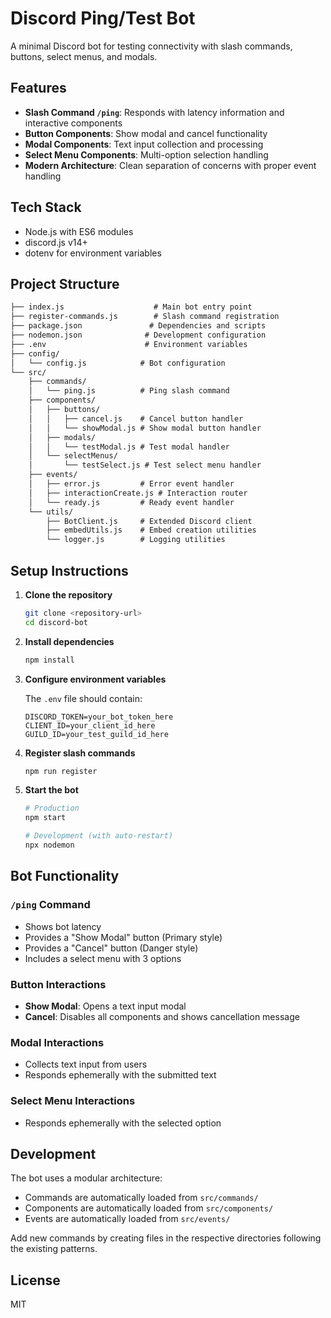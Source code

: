 # Discord Ping/Test Bot

A minimal Discord bot for testing connectivity with slash commands, buttons, select menus, and modals.

## Features

- **Slash Command `/ping`**: Responds with latency information and interactive components
- **Button Components**: Show modal and cancel functionality
- **Modal Components**: Text input collection and processing
- **Select Menu Components**: Multi-option selection handling
- **Modern Architecture**: Clean separation of concerns with proper event handling

## Tech Stack

- Node.js with ES6 modules
- discord.js v14+
- dotenv for environment variables

## Project Structure

```txt
├── index.js                    # Main bot entry point
├── register-commands.js        # Slash command registration
├── package.json               # Dependencies and scripts
├── nodemon.json              # Development configuration
├── .env                      # Environment variables
├── config/
│   └── config.js            # Bot configuration
└── src/
    ├── commands/
    │   └── ping.js          # Ping slash command
    ├── components/
    │   ├── buttons/
    │   │   ├── cancel.js    # Cancel button handler
    │   │   └── showModal.js # Show modal button handler
    │   ├── modals/
    │   │   └── testModal.js # Test modal handler
    │   └── selectMenus/
    │       └── testSelect.js # Test select menu handler
    ├── events/
    │   ├── error.js         # Error event handler
    │   ├── interactionCreate.js # Interaction router
    │   └── ready.js         # Ready event handler
    └── utils/
        ├── BotClient.js     # Extended Discord client
        ├── embedUtils.js    # Embed creation utilities
        └── logger.js        # Logging utilities
```

## Setup Instructions

1. **Clone the repository**

   ```bash
   git clone <repository-url>
   cd discord-bot
   ```

2. **Install dependencies**

   ```bash
   npm install
   ```

3. **Configure environment variables**

   The `.env` file should contain:

   ```env
   DISCORD_TOKEN=your_bot_token_here
   CLIENT_ID=your_client_id_here
   GUILD_ID=your_test_guild_id_here
   ```

4. **Register slash commands**

   ```bash
   npm run register
   ```

5. **Start the bot**

   ```bash
   # Production
   npm start
   
   # Development (with auto-restart)
   npx nodemon
   ```

## Bot Functionality

### `/ping` Command

- Shows bot latency
- Provides a "Show Modal" button (Primary style)
- Provides a "Cancel" button (Danger style)
- Includes a select menu with 3 options

### Button Interactions

- **Show Modal**: Opens a text input modal
- **Cancel**: Disables all components and shows cancellation message

### Modal Interactions

- Collects text input from users
- Responds ephemerally with the submitted text

### Select Menu Interactions

- Responds ephemerally with the selected option

## Development

The bot uses a modular architecture:

- Commands are automatically loaded from `src/commands/`
- Components are automatically loaded from `src/components/`
- Events are automatically loaded from `src/events/`

Add new commands by creating files in the respective directories following the existing patterns.

## License

MIT
